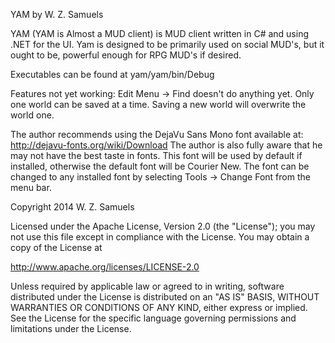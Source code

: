 YAM by W. Z.  Samuels

YAM (YAM is Almost a MUD client) is MUD client written in C# and using .NET for the UI. Yam is designed to 
be primarily used on social MUD's, but it ought to be, powerful enough for 
RPG MUD's if desired.

Executables can be found at yam/yam/bin/Debug

Features not yet working:
   Edit Menu -> Find doesn't do anything yet.
   Only one world can be saved at a time. Saving a new world will overwrite
   the world one.

The author recommends using the DejaVu Sans Mono font available at:
http://dejavu-fonts.org/wiki/Download 
The author is also fully aware that he may not have the best taste in fonts. 
This font will be used by default if installed, otherwise the default font will 
be Courier New. The font can be changed to any installed font by selecting 
Tools -> Change Font from the menu bar.


Copyright 2014 W. Z. Samuels

Licensed under the Apache License, Version 2.0 (the "License");
you may not use this file except in compliance with the License.
You may obtain a copy of the License at

   http://www.apache.org/licenses/LICENSE-2.0

Unless required by applicable law or agreed to in writing, software
distributed under the License is distributed on an "AS IS" BASIS,
WITHOUT WARRANTIES OR CONDITIONS OF ANY KIND, either express or implied.
See the License for the specific language governing permissions and
limitations under the License.

